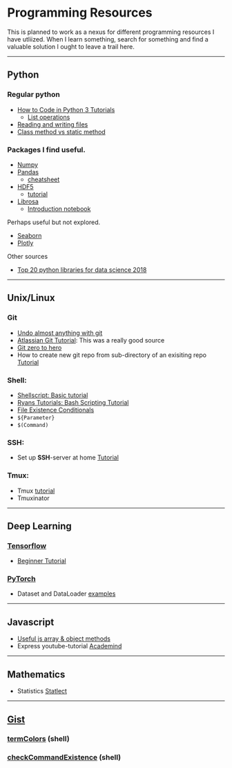 # Programming Resources

This is planned to work as a nexus for different programming resources I have utliized.
When I learn something, search for something and find a valuable solution I ought to leave
a trail here.

------------------
## Python

### Regular python
* [How to Code in Python 3 Tutorials](https://www.digitalocean.com/community/tutorial_series/how-to-code-in-python-3)
  * [List operations](https://www.digitalocean.com/community/tutorials/how-to-use-list-methods-in-python-3) 
* [Reading and writing files](http://www.pythonforbeginners.com/files/reading-and-writing-files-in-python)
* [Class method vs static method](http://www.bogotobogo.com/python/python_differences_between_static_method_and_class_method_instance_method.php)

### Packages I find useful.
* [Numpy](https://docs.scipy.org/doc/numpy/user/quickstart.html)
* [Pandas](https://pandas.pydata.org/) 
  * [cheatsheet](https://github.com/pandas-dev/pandas/blob/master/doc/cheatsheet/Pandas_Cheat_Sheet.pdf)
* [HDF5](https://www.h5py.org/)
  * [tutorial](http://christopherlovell.co.uk/blog/2016/04/27/h5py-intro.html)
* [Librosa](https://github.com/librosa/librosa)
  * [Introduction notebook](http://nbviewer.jupyter.org/github/librosa/librosa/blob/master/examples/LibROSA%20demo.ipynb)

Perhaps useful but not explored.
* [Seaborn](https://seaborn.pydata.org/)
* [Plotly](https://plot.ly/)

Other sources
* [Top 20 python libraries for data science 2018](https://www.datasciencecentral.com/profiles/blogs/top-20-python-libraries-for-data-science-in-2018) 



------------------
## Unix/Linux

### Git
* [Undo almost anything with git](https://blog.github.com/2015-06-08-how-to-undo-almost-anything-with-git/)
* [Atlassian Git Tutorial](https://www.atlassian.com/git/tutorials): This was a really good source
* [Git zero to hero](https://hackernoon.com/git-from-zero-to-hero-starting-with-foundations-e42e49b524c5)
* How to create new git repo from sub-directory of an exisiting repo [Tutorial](https://aigeec.com/how-to-split-a-git-repo/)

### Shell:
* [Shellscript: Basic tutorial](https://www.shellscript.sh/index.html) 
* [Ryans Tutorials: Bash Scripting Tutorial](https://ryanstutorials.net/bash-scripting-tutorial/) 
* [File Existence Conditionals](https://www.cyberciti.biz/tips/find-out-if-file-exists-with-conditional-expressions.html)
* `${Parameter}`
* `$(Command)`

### SSH:
* Set up **SSH**-server at home [Tutorial](https://dev.to/zduey/how-to-set-up-an-ssh-server-on-a-home-computer)


### Tmux:
  * Tmux [tutorial](https://minimul.com/teaches/tmux)
  * Tmuxinator

------------------
## Deep Learning
### [Tensorflow](https://www.tensorflow.org/)
* [Beginner Tutorial](https://jacobbuckman.com/post/tensorflow-the-confusing-parts-1/)

### [PyTorch](https://pytorch.org/)
* Dataset and DataLoader [examples](https://github.com/utkuozbulak/pytorch-custom-dataset-examples)

------------------
## Javascript
* [Useful js array & object methods](https://codeburst.io/useful-javascript-array-and-object-methods-6c7971d93230)
* Express youtube-tutorial [Academind](https://www.youtube.com/watch?v=bf8L9tQi_MQ)


------------------

## Mathematics
* Statistics [Statlect](https://www.statlect.com/)

------------------
## [Gist](https://gist.github.com/ErikEkstedt)

### [termColors](https://gist.github.com/ErikEkstedt/9ce3553dfc92341f3a6d9927fcc3c7bb) (shell)
<script src="https://gist.github.com/ErikEkstedt/9ce3553dfc92341f3a6d9927fcc3c7bb.js"></script>
### [checkCommandExistence](https://gist.github.com/ErikEkstedt/01caadaaee719cba35123638882e3494#file-checkcommandexistence-sh) (shell)
<script src="https://gist.github.com/ErikEkstedt/01caadaaee719cba35123638882e3494.js"></script>
